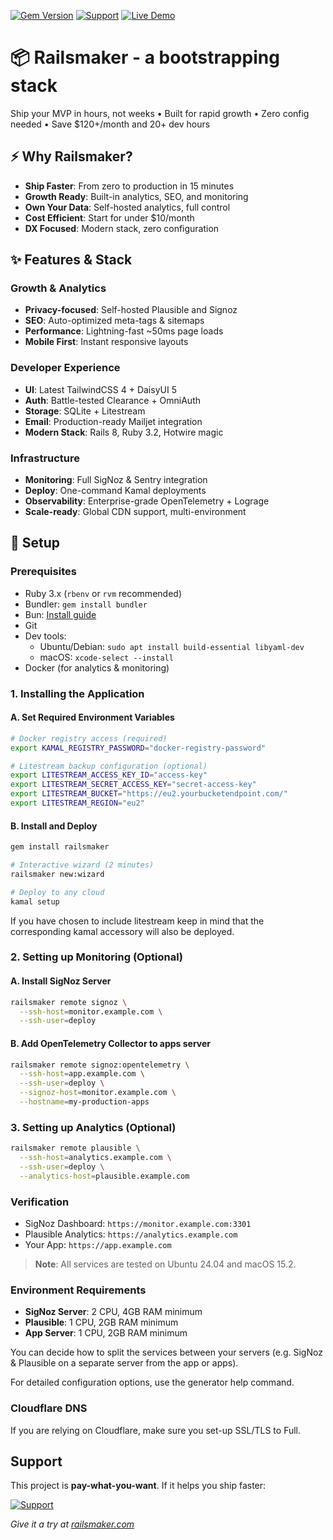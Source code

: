 [![Gem Version](https://img.shields.io/gem/v/railsmaker?color=blue&logo=rubygems)](https://rubygems.org/gems/railsmaker)
 [![Support](https://img.shields.io/badge/Support-%F0%9F%8D%B8-yellow)](https://buymeacoffee.com/sgerov)
[![Live Demo](https://img.shields.io/badge/Live_Demo-Try_Now_-brightgreen?logo=rocket&color=00cc99)](https://railsmaker.com)

# 📦 Railsmaker - a bootstrapping stack

Ship your MVP in hours, not weeks • Built for rapid growth • Zero config needed • Save $120+/month and 20+ dev hours

## ⚡ Why Railsmaker?
- **Ship Faster**: From zero to production in 15 minutes
- **Growth Ready**: Built-in analytics, SEO, and monitoring
- **Own Your Data**: Self-hosted analytics, full control
- **Cost Efficient**: Start for under $10/month
- **DX Focused**: Modern stack, zero configuration

## ✨ Features & Stack

### Growth & Analytics
- **Privacy-focused**: Self-hosted Plausible and Signoz
- **SEO**: Auto-optimized meta-tags & sitemaps
- **Performance**: Lightning-fast ~50ms page loads
- **Mobile First**: Instant responsive layouts

### Developer Experience
- **UI**: Latest TailwindCSS 4 + DaisyUI 5
- **Auth**: Battle-tested Clearance + OmniAuth
- **Storage**: SQLite + Litestream
- **Email**: Production-ready Mailjet integration
- **Modern Stack**: Rails 8, Ruby 3.2, Hotwire magic

### Infrastructure
- **Monitoring**: Full SigNoz & Sentry integration
- **Deploy**: One-command Kamal deployments
- **Observability**: Enterprise-grade OpenTelemetry + Lograge
- **Scale-ready**: Global CDN support, multi-environment

## 🚀 Setup

### Prerequisites
- Ruby 3.x (`rbenv` or `rvm` recommended)
- Bundler: `gem install bundler`
- Bun: [Install guide](https://bun.sh)
- Git
- Dev tools:
  - Ubuntu/Debian: `sudo apt install build-essential libyaml-dev`
  - macOS: `xcode-select --install`
- Docker (for analytics & monitoring)

### 1. Installing the Application

#### A. Set Required Environment Variables

```bash
# Docker registry access (required)
export KAMAL_REGISTRY_PASSWORD="docker-registry-password"

# Litestream backup configuration (optional)
export LITESTREAM_ACCESS_KEY_ID="access-key"
export LITESTREAM_SECRET_ACCESS_KEY="secret-access-key"
export LITESTREAM_BUCKET="https://eu2.yourbucketendpoint.com/"
export LITESTREAM_REGION="eu2"
```

#### B. Install and Deploy

```bash
gem install railsmaker

# Interactive wizard (2 minutes)
railsmaker new:wizard

# Deploy to any cloud
kamal setup
```

If you have chosen to include litestream keep in mind that the corresponding kamal accessory will also be deployed.

### 2. Setting up Monitoring (Optional)

#### A. Install SigNoz Server
```bash
railsmaker remote signoz \
  --ssh-host=monitor.example.com \
  --ssh-user=deploy
```

#### B. Add OpenTelemetry Collector to apps server
```bash
railsmaker remote signoz:opentelemetry \
  --ssh-host=app.example.com \
  --ssh-user=deploy \
  --signoz-host=monitor.example.com \
  --hostname=my-production-apps
```

### 3. Setting up Analytics (Optional)
```bash
railsmaker remote plausible \
  --ssh-host=analytics.example.com \
  --ssh-user=deploy \
  --analytics-host=plausible.example.com
```

### Verification

- SigNoz Dashboard: `https://monitor.example.com:3301`
- Plausible Analytics: `https://analytics.example.com`
- Your App: `https://app.example.com`

> **Note**: All services are tested on Ubuntu 24.04 and macOS 15.2.

### Environment Requirements

- **SigNoz Server**: 2 CPU, 4GB RAM minimum
- **Plausible**: 1 CPU, 2GB RAM minimum
- **App Server**: 1 CPU, 2GB RAM minimum

You can decide how to split the services between your servers (e.g. SigNoz & Plausible on a separate server from the app or apps).

For detailed configuration options, use the generator help command.

### Cloudflare DNS

If you are relying on Cloudflare, make sure you set-up SSL/TLS to Full.

## Support

This project is **pay-what-you-want**. If it helps you ship faster:

[![Support](https://img.shields.io/badge/Support-%F0%9F%8D%B8-yellow?style=for-the-badge)](https://buymeacoffee.com/sgerov)

*Give it a try at [railsmaker.com](https://railsmaker.com)*
